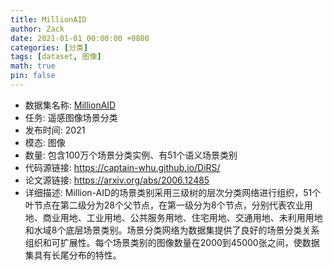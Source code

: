 ```yaml
---
title: MillionAID
author: Zack
date: 2021-01-01 00:00:00 +0800
categories: [分类]
tags: [dataset, 图像]
math: true
pin: false
---
```

- 数据集名称: [MillionAID](https://captain-whu.github.io/DiRS/)
- 任务: 遥感图像场景分类
- 发布时间: 2021
- 模态: 图像
- 数量: 包含100万个场景分类实例、有51个语义场景类别
- 代码源链接: https://captain-whu.github.io/DiRS/
- 论文源链接: https://arxiv.org/abs/2006.12485
- 详细描述: Million-AID的场景类别采用三级树的层次分类网络进行组织，51个叶节点在第二级分为28个父节点，在第一级分为8个节点，分别代表农业用地、商业用地、工业用地、公共服务用地、住宅用地、交通用地、未利用用地和水域8个底层场景类别。场景分类网络为数据集提供了良好的场景分类关系组织和可扩展性。每个场景类别的图像数量在2000到45000张之间，使数据集具有长尾分布的特性。

